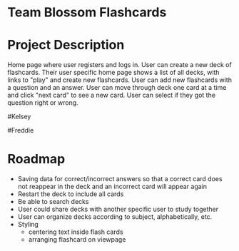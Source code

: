 # Team Blossom Flashcards

# Project Description

Home page where user registers and logs in. 
User can create a new deck of flashcards. Their user specific home page shows a list of all decks, with links to "play" and create new flashcards. User can add new flashcards with a question and an answer. User can move through deck one card at a time and click "next card" to see a new card. User can select if they got the question right or wrong. 

#Kelsey 

#Freddie


# Roadmap

- Saving data for correct/incorrect answers so that a correct card does not reappear in the deck and an incorrect card will appear again
- Restart the deck to include all cards
- Be able to search decks
- User could share decks with another specific user to study together
- User can organize decks according to subject, alphabetically, etc.
- Styling
    - centering text inside flash cards
    - arranging flashcard on viewpage